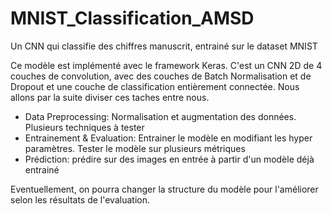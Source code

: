 # MNIST_Classification_AMSD
Un CNN qui classifie des chiffres manuscrit, entrainé sur le dataset MNIST

Ce modèle est implémenté avec le framework Keras. C'est un CNN 2D de 4 couches de convolution, avec des couches de Batch Normalisation et de Dropout et une couche de classification entièrement connectée. Nous allons par la suite diviser ces taches entre nous.

- Data Preprocessing: Normalisation et augmentation des données. Plusieurs techniques à tester
- Entrainement & Evaluation: Entrainer le modèle en modifiant les hyper paramètres. Tester le modèle sur plusieurs métriques
- Prédiction: prédire sur des images en entrée à partir d'un modèle déjà entrainé

Eventuellement, on pourra changer la structure du modèle pour l'améliorer selon les résultats de l'evaluation.